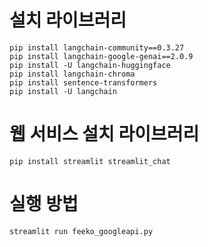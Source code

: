 # 설치 라이브러리
```
pip install langchain-community==0.3.27 
pip install langchain-google-genai==2.0.9 
pip install -U langchain-huggingface
pip install langchain-chroma 
pip install sentence-transformers
pip install -U langchain
```

# 웹 서비스 설치 라이브러리
```
pip install streamlit streamlit_chat
```

# 실행 방법
```
streamlit run feeko_googleapi.py
```